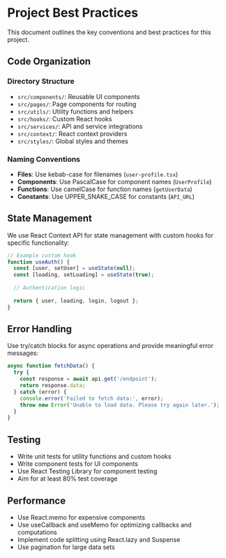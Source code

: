 # Project Best Practices

This document outlines the key conventions and best practices for this project.

## Code Organization

### Directory Structure

- `src/components/`: Reusable UI components
- `src/pages/`: Page components for routing
- `src/utils/`: Utility functions and helpers
- `src/hooks/`: Custom React hooks
- `src/services/`: API and service integrations
- `src/context/`: React context providers
- `src/styles/`: Global styles and themes

### Naming Conventions

- **Files**: Use kebab-case for filenames (`user-profile.tsx`)
- **Components**: Use PascalCase for component names (`UserProfile`)
- **Functions**: Use camelCase for function names (`getUserData`)
- **Constants**: Use UPPER_SNAKE_CASE for constants (`API_URL`)

## State Management

We use React Context API for state management with custom hooks for specific functionality:

```javascript
// Example custom hook
function useAuth() {
  const [user, setUser] = useState(null);
  const [loading, setLoading] = useState(true);
  
  // Authentication logic
  
  return { user, loading, login, logout };
}
```

## Error Handling

Use try/catch blocks for async operations and provide meaningful error messages:

```javascript
async function fetchData() {
  try {
    const response = await api.get('/endpoint');
    return response.data;
  } catch (error) {
    console.error('Failed to fetch data:', error);
    throw new Error('Unable to load data. Please try again later.');
  }
}
```

## Testing

- Write unit tests for utility functions and custom hooks
- Write component tests for UI components
- Use React Testing Library for component testing
- Aim for at least 80% test coverage

## Performance

- Use React.memo for expensive components
- Use useCallback and useMemo for optimizing callbacks and computations
- Implement code splitting using React.lazy and Suspense
- Use pagination for large data sets 